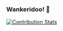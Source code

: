 ### Wankeridoo! 👋
[![Contribution Stats](https://github-contribution-stats.vercel.app/api/?username=captivus)](https://github.com/LordDashMe/github-contribution-stats/)

<!--
**captivus/captivus** is a ✨ _special_ ✨ repository because its `README.md` (this file) appears on your GitHub profile.

Here are some ideas to get you started:

- 🔭 I’m currently working on ...
- 🌱 I’m currently learning ...
- 👯 I’m looking to collaborate on ...
- 🤔 I’m looking for help with ...
- 💬 Ask me about ...
- 📫 How to reach me: ...
- 😄 Pronouns: ...
- ⚡ Fun fact: ...
-->
